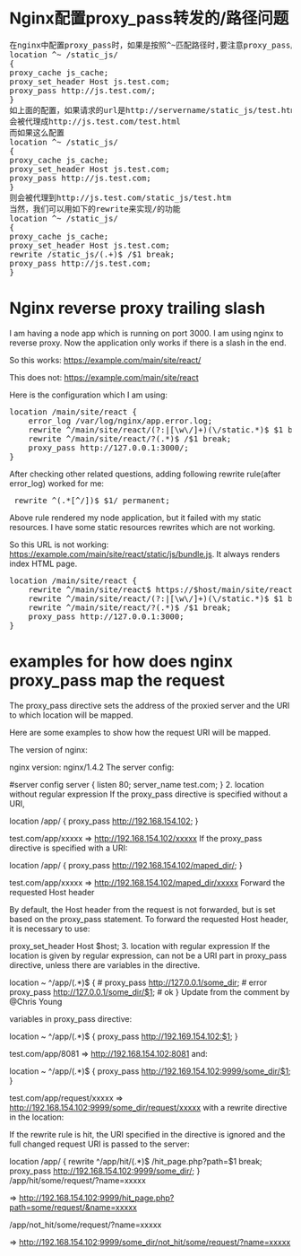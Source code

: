 # Nginx配置proxy_pass转发的/路径问题

<pre>
在nginx中配置proxy_pass时，如果是按照^~匹配路径时,要注意proxy_pass后的url最后的/,当加上了/，相当于是绝对根路径，则nginx不会把location中匹配的路径部分代理走;如果没有/，则会把匹配的路径部分也给代理走。
location ^~ /static_js/ 
{ 
proxy_cache js_cache; 
proxy_set_header Host js.test.com; 
proxy_pass http://js.test.com/; 
}
如上面的配置，如果请求的url是http://servername/static_js/test.html
会被代理成http://js.test.com/test.html
而如果这么配置
location ^~ /static_js/ 
{ 
proxy_cache js_cache; 
proxy_set_header Host js.test.com; 
proxy_pass http://js.test.com; 
}
则会被代理到http://js.test.com/static_js/test.htm
当然，我们可以用如下的rewrite来实现/的功能
location ^~ /static_js/ 
{ 
proxy_cache js_cache; 
proxy_set_header Host js.test.com; 
rewrite /static_js/(.+)$ /$1 break; 
proxy_pass http://js.test.com; 
} 
</pre>

# Nginx reverse proxy trailing slash
I am having a node app which is running on port 3000. I am using nginx to reverse proxy. Now the application only works if there is a slash in the end.

So this works: https://example.com/main/site/react/

This does not: https://example.com/main/site/react

Here is the configuration which I am using:
<pre>
location /main/site/react {
    error_log /var/log/nginx/app.error.log;
    rewrite ^/main/site/react/(?:|[\w\/]+)(\/static.*)$ $1 break;
    rewrite ^/main/site/react/?(.*)$ /$1 break;
    proxy_pass http://127.0.0.1:3000/;
}
</pre>
After checking other related questions, adding following rewrite rule(after error_log) worked for me:

<pre> rewrite ^(.*[^/])$ $1/ permanent; </pre>
Above rule rendered my node application, but it failed with my static resources. I have some static resources rewrites which are not working.

So this URL is not working: https://example.com/main/site/react/static/js/bundle.js. It always renders index HTML page.

<pre>
location /main/site/react {
    rewrite ^/main/site/react$ https://$host/main/site/react/ permanent;
    rewrite ^/main/site/react/(?:|[\w\/]+)(\/static.*)$ $1 break;
    rewrite ^/main/site/react/?(.*)$ /$1 break;
    proxy_pass http://127.0.0.1:3000;
}
</pre>

# examples for how does nginx proxy_pass map the request

The proxy_pass directive sets the address of the proxied server and the URI to which location will be mapped.

Here are some examples to show how the request URI will be mapped.

The version of nginx:

nginx version: nginx/1.4.2
The server config:

#server config
server {
    listen        80;
    server_name   test.com;
}
2. location without regular expression
If the proxy_pass directive is specified without a URI,

location /app/ {
    proxy_pass      http://192.168.154.102;
}

test.com/app/xxxxx =>  http://192.168.154.102/xxxxx
If the proxy_pass directive is specified with a URI:

location /app/ {
    proxy_pass      http://192.168.154.102/maped_dir/;
}

test.com/app/xxxxx =>  http://192.168.154.102/maped_dir/xxxxx
Forward the requested Host header

By default, the Host header from the request is not forwarded, but is set based on the proxy_pass statement. To forward the requested Host header, it is necessary to use:

proxy_set_header Host $host;
3. location with regular expression
If the location is given by regular expression, can not be a URI part in proxy_pass directive, unless there are variables in the directive.

location  ~ ^/app/(.*)$ {
    # proxy_pass   http://127.0.0.1/some_dir;       # error
    proxy_pass   http://127.0.0.1/some_dir/$1;      # ok
}
Update from the comment by @Chris Young

variables in proxy_pass directive:

location ~ ^/app/(.*)$ {
    proxy_pass       http://192.169.154.102:$1;
}

test.com/app/8081 => http://192.168.154.102:8081
and:

location ~ ^/app/(.*)$ {
    proxy_pass       http://192.169.154.102:9999/some_dir/$1;
}

test.com/app/request/xxxxx => http://192.168.154.102:9999/some_dir/request/xxxxx
with a rewrite directive in the location:

If the rewrite rule is hit, the URI specified in the directive is ignored and the full changed request URI is passed to the server:

location  /app/ {
    rewrite    ^/app/hit/(.*)$ /hit_page.php?path=$1 break;
    proxy_pass   http://192.168.154.102:9999/some_dir/;
}
/app/hit/some/request/?name=xxxxx

=> http://192.168.154.102:9999/hit_page.php?path=some/request/&name=xxxxx

/app/not_hit/some/request/?name=xxxxx

=> http://192.168.154.102:9999/some_dir/not_hit/some/request/?name=xxxxx


